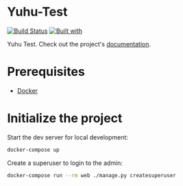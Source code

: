 # Yuhu-Test

[![Build Status](https://travis-ci.org/LopsanAMO/Yuhu-Test.svg?branch=master)](https://travis-ci.org/LopsanAMO/Yuhu-Test)
[![Built with](https://img.shields.io/badge/Built_with-Cookiecutter_Django_Rest-F7B633.svg)](https://github.com/agconti/cookiecutter-django-rest)

Yuhu Test. Check out the project's [documentation](http://LopsanAMO.github.io/Yuhu-Test/).

# Prerequisites

- [Docker](https://docs.docker.com/docker-for-mac/install/)

# Initialize the project

Start the dev server for local development:

```bash
docker-compose up
```

Create a superuser to login to the admin:

```bash
docker-compose run --rm web ./manage.py createsuperuser
```
